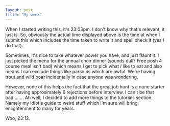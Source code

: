 ```yaml
---
layout: post
title: "My week"
---
```

When I started writing this, it's 23:03pm. I don't know why that's relevant,
it just is. So, obviously the actual time displayed above is the time at when
I submit this which includes the time taken to write it and spell check it
(yes I do that).

Sometimes, it's nice to take whatever power you have, and just flaunt it. I
just picked the menu for the annual choir dinner (sounds dull? Free posh 4
course meal isn't bad) which means I get to pick what _I_ like to eat and also
means I can exclude things like parsnips which are awful. We're having trout
and wild boar incidentally in case anyone was wondering.

However, none of this helps the fact that the great job hunt is a none starter
after having approximately 6 rejections before interview. I can't be that
bad........ Ah well, I decided to add more things to the tutorials section.
Namely my Idiot's guide to weird stuff which I'm sure will bring enlightenment
to many for years.

Woo, 23:12.

